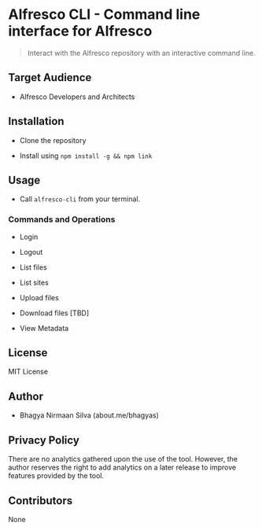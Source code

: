 # Alfresco CLI - Command line interface for Alfresco

> Interact with the Alfresco repository with an interactive command line.

## Target Audience

-   Alfresco Developers and Architects

## Installation

-   Clone the repository

-   Install using `npm install -g && npm link`

## Usage

-   Call `alfresco-cli` from your terminal.

### Commands and Operations

-   Login

-   Logout

-   List files

-   List sites

-   Upload files

-   Download files \[TBD\]

-   View Metadata

## License

MIT License

## Author

-   Bhagya Nirmaan Silva (about.me/bhagyas)

## Privacy Policy

There are no analytics gathered upon the use of the tool. However, the author reserves the right to add analytics on a later release to improve features provided by the tool.

## Contributors

None
